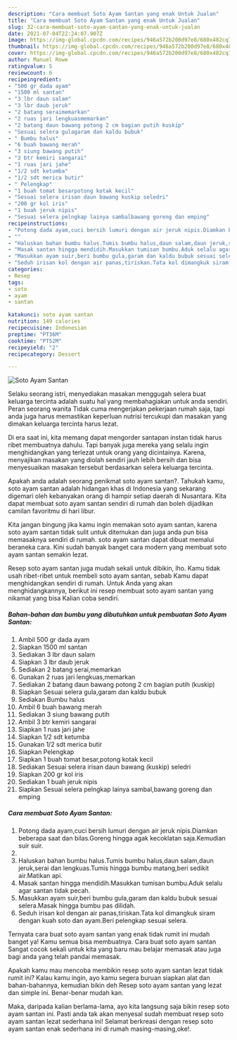 ```yaml
---
description: "Cara membuat Soto Ayam Santan yang enak Untuk Jualan"
title: "Cara membuat Soto Ayam Santan yang enak Untuk Jualan"
slug: 32-cara-membuat-soto-ayam-santan-yang-enak-untuk-jualan
date: 2021-07-04T22:24:07.907Z
image: https://img-global.cpcdn.com/recipes/946a572b200d97e8/680x482cq70/soto-ayam-santan-foto-resep-utama.jpg
thumbnail: https://img-global.cpcdn.com/recipes/946a572b200d97e8/680x482cq70/soto-ayam-santan-foto-resep-utama.jpg
cover: https://img-global.cpcdn.com/recipes/946a572b200d97e8/680x482cq70/soto-ayam-santan-foto-resep-utama.jpg
author: Manuel Rowe
ratingvalue: 5
reviewcount: 6
recipeingredient:
- "500 gr dada ayam"
- "1500 ml santan"
- "3 lbr daun salam"
- "3 lbr daub jeruk"
- "2 batang seraimemarkan"
- "2 ruas jari lengkuasmemarkan"
- "2 batang daun bawang potong 2 cm bagian putih kuskip"
- "Sesuai selera gulagaram dan kaldu bubuk"
- " Bumbu halus"
- "6 buah bawang merah"
- "3 siung bawang putih"
- "3 btr kemiri sangarai"
- "1 ruas jari jahe"
- "1/2 sdt ketumba"
- "1/2 sdt merica butir"
- " Pelengkap"
- "1 buah tomat besarpotong kotak kecil"
- "Sesuai selera irisan daun bawang kuskip seledri"
- "200 gr kol iris"
- "1 buah jeruk nipis"
- "Sesuai selera pelngkap lainya sambalbawang goreng dan emping"
recipeinstructions:
- "Potong dada ayam,cuci bersih lumuri dengan air jeruk nipis.Diamkan beberapa saat dan bilas.Goreng hingga agak kecoklatan saja.Kemudian suir suir."
- ""
- "Haluskan bahan bumbu halus.Tumis bumbu halus,daun salam,daun jeruk,serai dan lengkuas.Tumis hingga bumbu matang,beri sedikit air.Matikan api."
- "Masak santan hingga mendidih.Masukkan tumisan bumbu.Aduk selalu agar santan tidak pecah."
- "Masukkan ayam suir,beri bumbu gula,garam dan kaldu bubuk sesuai selera.Masak hingga bumbu pas dilidah."
- "Seduh irisan kol dengan air panas,tiriskan.Tata kol dimangkuk siram dengan kuah soto dan ayam.Beri pelengkap sesuai selera."
categories:
- Resep
tags:
- soto
- ayam
- santan

katakunci: soto ayam santan 
nutrition: 149 calories
recipecuisine: Indonesian
preptime: "PT36M"
cooktime: "PT52M"
recipeyield: "2"
recipecategory: Dessert

---
```



![Soto Ayam Santan](https://img-global.cpcdn.com/recipes/946a572b200d97e8/680x482cq70/soto-ayam-santan-foto-resep-utama.jpg)

Selaku seorang istri, menyediakan masakan menggugah selera buat keluarga tercinta adalah suatu hal yang membahagiakan untuk anda sendiri. Peran seorang  wanita Tidak cuma mengerjakan pekerjaan rumah saja, tapi anda juga harus memastikan keperluan nutrisi tercukupi dan masakan yang dimakan keluarga tercinta harus lezat.

Di era  saat ini, kita memang dapat mengorder santapan instan tidak harus ribet membuatnya dahulu. Tapi banyak juga mereka yang selalu ingin menghidangkan yang terlezat untuk orang yang dicintainya. Karena, menyajikan masakan yang diolah sendiri jauh lebih bersih dan bisa menyesuaikan masakan tersebut berdasarkan selera keluarga tercinta. 



Apakah anda adalah seorang penikmat soto ayam santan?. Tahukah kamu, soto ayam santan adalah hidangan khas di Indonesia yang sekarang digemari oleh kebanyakan orang di hampir setiap daerah di Nusantara. Kita dapat membuat soto ayam santan sendiri di rumah dan boleh dijadikan camilan favoritmu di hari libur.

Kita jangan bingung jika kamu ingin memakan soto ayam santan, karena soto ayam santan tidak sulit untuk ditemukan dan juga anda pun bisa memasaknya sendiri di rumah. soto ayam santan dapat dibuat memalui beraneka cara. Kini sudah banyak banget cara modern yang membuat soto ayam santan semakin lezat.

Resep soto ayam santan juga mudah sekali untuk dibikin, lho. Kamu tidak usah ribet-ribet untuk membeli soto ayam santan, sebab Kamu dapat menghidangkan sendiri di rumah. Untuk Anda yang akan menghidangkannya, berikut ini resep membuat soto ayam santan yang nikamat yang bisa Kalian coba sendiri.

<!--inarticleads1-->

##### Bahan-bahan dan bumbu yang dibutuhkan untuk pembuatan Soto Ayam Santan:

1. Ambil 500 gr dada ayam
1. Siapkan 1500 ml santan
1. Sediakan 3 lbr daun salam
1. Siapkan 3 lbr daub jeruk
1. Sediakan 2 batang serai,memarkan
1. Gunakan 2 ruas jari lengkuas,memarkan
1. Sediakan 2 batang daun bawang potong 2 cm bagian putih (kuskip)
1. Siapkan Sesuai selera gula,garam dan kaldu bubuk
1. Sediakan  Bumbu halus
1. Ambil 6 buah bawang merah
1. Sediakan 3 siung bawang putih
1. Ambil 3 btr kemiri sangarai
1. Siapkan 1 ruas jari jahe
1. Siapkan 1/2 sdt ketumba
1. Gunakan 1/2 sdt merica butir
1. Siapkan  Pelengkap
1. Siapkan 1 buah tomat besar,potong kotak kecil
1. Sediakan Sesuai selera irisan daun bawang (kuskip) seledri
1. Siapkan 200 gr kol iris
1. Sediakan 1 buah jeruk nipis
1. Siapkan Sesuai selera pelngkap lainya sambal,bawang goreng dan emping




<!--inarticleads2-->

##### Cara membuat Soto Ayam Santan:

1. Potong dada ayam,cuci bersih lumuri dengan air jeruk nipis.Diamkan beberapa saat dan bilas.Goreng hingga agak kecoklatan saja.Kemudian suir suir.
1. 
1. Haluskan bahan bumbu halus.Tumis bumbu halus,daun salam,daun jeruk,serai dan lengkuas.Tumis hingga bumbu matang,beri sedikit air.Matikan api.
1. Masak santan hingga mendidih.Masukkan tumisan bumbu.Aduk selalu agar santan tidak pecah.
1. Masukkan ayam suir,beri bumbu gula,garam dan kaldu bubuk sesuai selera.Masak hingga bumbu pas dilidah.
1. Seduh irisan kol dengan air panas,tiriskan.Tata kol dimangkuk siram dengan kuah soto dan ayam.Beri pelengkap sesuai selera.




Ternyata cara buat soto ayam santan yang enak tidak rumit ini mudah banget ya! Kamu semua bisa membuatnya. Cara buat soto ayam santan Sangat cocok sekali untuk kita yang baru mau belajar memasak atau juga bagi anda yang telah pandai memasak.

Apakah kamu mau mencoba membikin resep soto ayam santan lezat tidak rumit ini? Kalau kamu ingin, ayo kamu segera buruan siapkan alat dan bahan-bahannya, kemudian bikin deh Resep soto ayam santan yang lezat dan simple ini. Benar-benar mudah kan. 

Maka, daripada kalian berlama-lama, ayo kita langsung saja bikin resep soto ayam santan ini. Pasti anda tak akan menyesal sudah membuat resep soto ayam santan lezat sederhana ini! Selamat berkreasi dengan resep soto ayam santan enak sederhana ini di rumah masing-masing,oke!.

